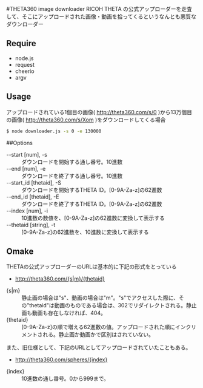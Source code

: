 #THETA360 image downloader
RICOH THETA の公式アップローダーを走査して、そこにアップロードされた画像・動画を拾ってくるというなんとも悪質なダウンローダー

## Require
- node.js
 - request
 - cheerio
 - argv

## Usage
アップロードされている1個目の画像( http://theta360.com/s/0 )から13万個目の画像( http://theta360.com/s/Xom )をダウンロードしてくる場合
```bash
$ node downloader.js -s 0 -e 130000
```

##Options
<dl>
  <dt>--start [num], -s</dt>
  <dd>ダウンロードを開始する通し番号。10進数</dd>
  <dt>--end [num], -e</dt>
  <dd>ダウンロードを終了する通し番号。10進数</dd>
  <dt>--start_id [thetaid], -S</dt>
  <dd>ダウンロードを開始するTHETA ID。[0-9A-Za-z]の62進数</dd>
  <dt>--end_id [thetaid], -E</dt>
  <dd>ダウンロードを終了するTHETA ID。[0-9A-Za-z]の62進数</dd>
  <dt>--index [num], -i</dt>
  <dd>10進数の数値を、[0-9A-Za-z]の62進数に変換して表示する</dd>
  <dt>--thetaid [string], -t</dt>
  <dd>[0-9A-Za-z]の62進数を、10進数に変換して表示する</dd>
</dl>

## Omake
THETAの公式アップローダーのURLは基本的に下記の形式をとっている
- http://theta360.com/{s|m}/{thetaid}
<dl>
  <dt>{s|m}</dt>
  <dd>静止画の場合は"s"、動画の場合は"m"。"s"でアクセスした際に、その"thetaid"は動画のものである場合は、302でリダイレクトされる。静止画も動画も存在しなければ、404。</dd>
  <dt>{thetaid}</dt>
  <dd>[0-9A-Za-z]の順で増える62進数の値。アップロードされた順にインクリメントされる。静止画か動画かで区別はされていない。</dd>
</dl>

また、旧仕様として、下記のURLとしてアップロードされていたこともある。
- http://theta360.com/spheres/{index}
<dl>
  <dt>{index}</dt>
  <dd>10進数の通し番号。0から999まで。</dd>
</dl>


